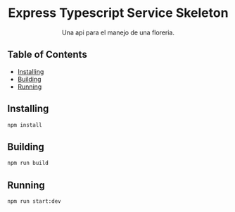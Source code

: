<h1 align="center">Express Typescript Service Skeleton</h1>

<p align="center">
  Una api para el manejo de una floreria.
</p>

## Table of Contents

- [Installing](#installing)
- [Building](#building)
- [Running](#running)

## Installing

```bash
npm install
```

## Building

```bash
npm run build
```
## Running

```bash
npm run start:dev
```